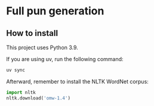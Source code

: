 # Full pun generation

## How to install

This project uses Python 3.9.

If you are using uv, run the following command:

```bash
uv sync
```

Afterward, remember to install the NLTK WordNet corpus:

```python
import nltk
nltk.download('omw-1.4')
```
